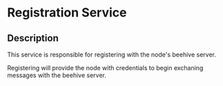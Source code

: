 # Registration Service

## Description

This service is responsible for registering with the node's beehive server.

Registering will provide the node with credentials to begin exchaning messages with the beehive server.
